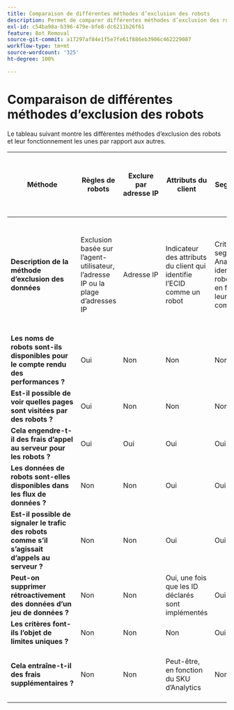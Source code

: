 ```yaml
---
title: Comparaison de différentes méthodes d’exclusion des robots
description: Permet de comparer différentes méthodes d’exclusion des robots.
exl-id: c54ba98a-b396-479e-bfe8-dc6211b26f61
feature: Bot Removal
source-git-commit: a17297af84e1f5e7fe61f886eb3906c462229087
workflow-type: tm+mt
source-wordcount: '325'
ht-degree: 100%

---
```


# Comparaison de différentes méthodes d’exclusion des robots

Le tableau suivant montre les différentes méthodes d’exclusion des robots et leur fonctionnement les unes par rapport aux autres.

| Méthode | Règles de robots | Exclure par adresse IP | Attributs du client | Segmentation | Notation tierce + segmentation | Suppression des appels au serveur pour les robots au moment de l’exécution | Règle DB VISTA personnalisée |
| --- | --- | --- | --- | --- | --- | --- | --- |
| **Description de la méthode d’exclusion des données** | Exclusion basée sur l’agent-utilisateur, l’adresse IP ou la plage d’adresses IP | Adresse IP | Indicateur des attributs du client qui identifie l’ECID comme un robot | Critères d’un segment Analytics qui identifie les robots connus en fonction de leur comportement | Un tiers, tel que [Perimeter X](https://www.perimeterx.com) ou [Akamai Bot Manager](https://www.akamai.com/fr/fr/products/security/bot-manager.jsp), attribue à chaque page vue un score relatif à sa probabilité d’être un robot. La note est envoyée dans Analytics et les segments peuvent être utilisés pour filtrer les données en fonction de celle-ci. | La logique côté client empêche l’exécution de l’appel au serveur Analytics pour les robots. | Une règle VISTA déplace le trafic des robots qui répondent à certains critères vers une suite de rapports distincte. |
| **Les noms de robots sont-ils disponibles pour le compte rendu des performances ?** | Oui | Non | Non | Non | Non | Non | Oui |
| **Est-il possible de voir quelles pages sont visitées par des robots ?** | Oui | Non | Non | Non | Oui | Non | Oui |
| **Cela engendre-t-il des frais d’appel au serveur pour les robots ?** | Oui | Oui | Oui | Oui | Oui | Non | Oui |
| **Les données de robots sont-elles disponibles dans les flux de données ?** | Non | Non | Oui | Oui | Oui | Non | Oui |
| **Est-il possible de signaler le trafic des robots comme s’il s’agissait d’appels au serveur ?** | Non | Non | Oui | Oui | Oui | Non | Non |
| **Peut-on supprimer rétroactivement des données d’un jeu de données ?** | Non | Non | Oui, une fois que les ID déclarés sont implémentés | Oui | Oui, une fois que les notes sont implémentées | Non | Non |
| **Les critères font-ils l’objet de limites uniques ?** | Non | Non | Non | Oui | Non | Non | Non |
| **Cela entraîne-t-il des frais supplémentaires ?** | Non | Non | Peut-être, en fonction du SKU d’Analytics | Non | Oui | Non | Oui, les frais d’implémentation et de maintenance d’une règle VISTA |
